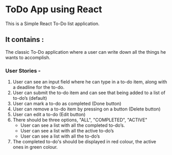 # ToDo App using React

This is a Simple React To-Do list application.

## It contains :

The classic To-Do application where a user can write down all the things he wants to accomplish.

### User Stories -
1. User can see an input field where he can type in a to-do item, along with a deadline for the to-do.
2. User can submit the to-do item and can see that being added to a list of to-do’s (default)
3. User can mark a to-do as completed (Done button)
4. User can remove a to-do item by pressing on a button (Delete button)
5. User can edit a to-do (Edit button)
6. There should be three options, "ALL", "COMPLETED", "ACTIVE"
    - User can see a list with all the completed to-do’s.
    - User can see a list with all the active to-do’s
    - User can see a list with all the to-do’s
7. The completed to-do's should be displayed in red colour, the active ones in green colour.